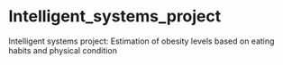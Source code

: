 # Intelligent_systems_project
Intelligent systems project: Estimation of obesity levels based on eating habits and physical condition
